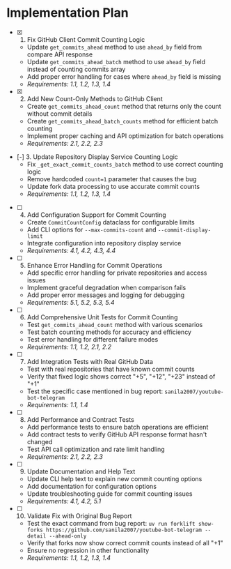 # Implementation Plan

- [x] 1. Fix GitHub Client Commit Counting Logic
  - Update `get_commits_ahead` method to use `ahead_by` field from compare API response
  - Update `get_commits_ahead_batch` method to use `ahead_by` field instead of counting commits array
  - Add proper error handling for cases where `ahead_by` field is missing
  - _Requirements: 1.1, 1.2, 1.3, 1.4_

- [x] 2. Add New Count-Only Methods to GitHub Client
  - Create `get_commits_ahead_count` method that returns only the count without commit details
  - Create `get_commits_ahead_batch_counts` method for efficient batch counting
  - Implement proper caching and API optimization for batch operations
  - _Requirements: 2.1, 2.2, 2.3_

- [-] 3. Update Repository Display Service Counting Logic
  - Fix `_get_exact_commit_counts_batch` method to use correct counting logic
  - Remove hardcoded `count=1` parameter that causes the bug
  - Update fork data processing to use accurate commit counts
  - _Requirements: 1.1, 1.2, 1.3, 1.4_

- [ ] 4. Add Configuration Support for Commit Counting
  - Create `CommitCountConfig` dataclass for configurable limits
  - Add CLI options for `--max-commits-count` and `--commit-display-limit`
  - Integrate configuration into repository display service
  - _Requirements: 4.1, 4.2, 4.3, 4.4_

- [ ] 5. Enhance Error Handling for Commit Operations
  - Add specific error handling for private repositories and access issues
  - Implement graceful degradation when comparison fails
  - Add proper error messages and logging for debugging
  - _Requirements: 5.1, 5.2, 5.3, 5.4_

- [ ] 6. Add Comprehensive Unit Tests for Commit Counting
  - Test `get_commits_ahead_count` method with various scenarios
  - Test batch counting methods for accuracy and efficiency
  - Test error handling for different failure modes
  - _Requirements: 1.1, 1.2, 2.1, 2.2_

- [ ] 7. Add Integration Tests with Real GitHub Data
  - Test with real repositories that have known commit counts
  - Verify that fixed logic shows correct "+5", "+12", "+23" instead of "+1"
  - Test the specific case mentioned in bug report: `sanila2007/youtube-bot-telegram`
  - _Requirements: 1.1, 1.4_

- [ ] 8. Add Performance and Contract Tests
  - Add performance tests to ensure batch operations are efficient
  - Add contract tests to verify GitHub API response format hasn't changed
  - Test API call optimization and rate limit handling
  - _Requirements: 2.1, 2.2, 2.3_

- [ ] 9. Update Documentation and Help Text
  - Update CLI help text to explain new commit counting options
  - Add documentation for configuration options
  - Update troubleshooting guide for commit counting issues
  - _Requirements: 4.1, 4.2, 5.1_

- [ ] 10. Validate Fix with Original Bug Report
  - Test the exact command from bug report: `uv run forklift show-forks https://github.com/sanila2007/youtube-bot-telegram --detail --ahead-only`
  - Verify that forks now show correct commit counts instead of all "+1"
  - Ensure no regression in other functionality
  - _Requirements: 1.1, 1.2, 1.3, 1.4_